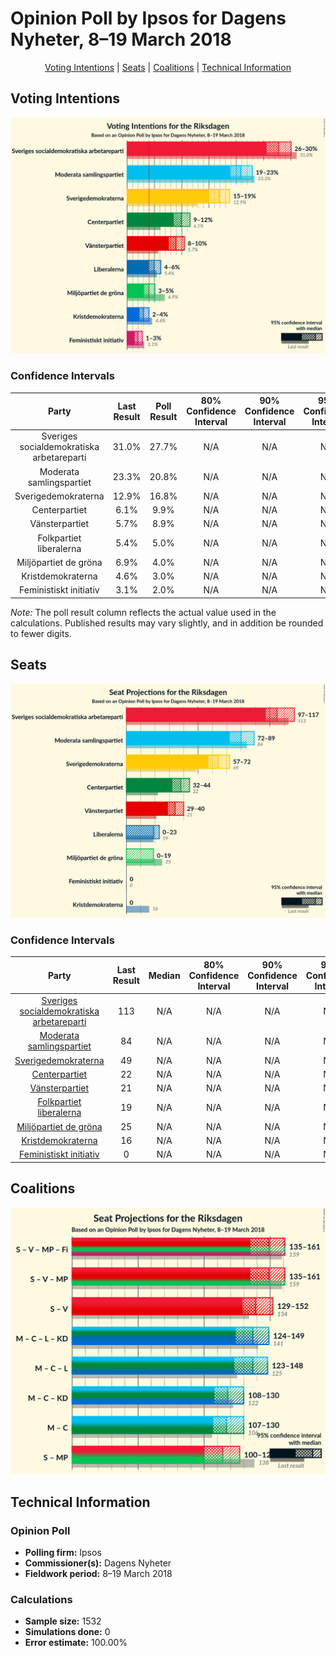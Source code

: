 # Opinion Poll by Ipsos for Dagens Nyheter, 8–19 March 2018

<p align="center"><a href="#voting-intentions">Voting Intentions</a> | <a href="#seats">Seats</a> | <a href="#coalitions">Coalitions</a> | <a href="#technical-information">Technical Information</a></p>

## Voting Intentions

![Graph with voting intentions not yet produced](2018-03-19-Ipsos.png "Voting Intentions")

### Confidence Intervals

| Party | Last Result | Poll Result | 80% Confidence Interval | 90% Confidence Interval | 95% Confidence Interval | 99% Confidence Interval |
|:-----:|:-----------:|:-----------:|:-----------------------:|:-----------------------:|:-----------------------:|:-----------------------:|
| Sveriges socialdemokratiska arbetareparti | 31.0% | 27.7% | N/A |N/A |N/A |N/A |
| Moderata samlingspartiet | 23.3% | 20.8% | N/A |N/A |N/A |N/A |
| Sverigedemokraterna | 12.9% | 16.8% | N/A |N/A |N/A |N/A |
| Centerpartiet | 6.1% | 9.9% | N/A |N/A |N/A |N/A |
| Vänsterpartiet | 5.7% | 8.9% | N/A |N/A |N/A |N/A |
| Folkpartiet liberalerna | 5.4% | 5.0% | N/A |N/A |N/A |N/A |
| Miljöpartiet de gröna | 6.9% | 4.0% | N/A |N/A |N/A |N/A |
| Kristdemokraterna | 4.6% | 3.0% | N/A |N/A |N/A |N/A |
| Feministiskt initiativ | 3.1% | 2.0% | N/A |N/A |N/A |N/A |

*Note:* The poll result column reflects the actual value used in the calculations. Published results may vary slightly, and in addition be rounded to fewer digits.

## Seats

![Graph with seats not yet produced](2018-03-19-Ipsos-seats.png "Seats")

### Confidence Intervals

| Party | Last Result | Median | 80% Confidence Interval | 90% Confidence Interval | 95% Confidence Interval | 99% Confidence Interval |
|:-----:|:-----------:|:------:|:-----------------------:|:-----------------------:|:-----------------------:|:-----------------------:|
| <a href="#sveriges-socialdemokratiska-arbetareparti">Sveriges socialdemokratiska arbetareparti</a> | 113 | N/A | N/A |N/A |N/A |N/A |
| <a href="#moderata-samlingspartiet">Moderata samlingspartiet</a> | 84 | N/A | N/A |N/A |N/A |N/A |
| <a href="#sverigedemokraterna">Sverigedemokraterna</a> | 49 | N/A | N/A |N/A |N/A |N/A |
| <a href="#centerpartiet">Centerpartiet</a> | 22 | N/A | N/A |N/A |N/A |N/A |
| <a href="#vänsterpartiet">Vänsterpartiet</a> | 21 | N/A | N/A |N/A |N/A |N/A |
| <a href="#folkpartiet-liberalerna">Folkpartiet liberalerna</a> | 19 | N/A | N/A |N/A |N/A |N/A |
| <a href="#miljöpartiet-de-gröna">Miljöpartiet de gröna</a> | 25 | N/A | N/A |N/A |N/A |N/A |
| <a href="#kristdemokraterna">Kristdemokraterna</a> | 16 | N/A | N/A |N/A |N/A |N/A |
| <a href="#feministiskt-initiativ">Feministiskt initiativ</a> | 0 | N/A | N/A |N/A |N/A |N/A |


## Coalitions

![Graph with coalitions seats not yet produced](2018-03-19-Ipsos-coalitions-seats.png "Coalitions Seats")


## Technical Information

### Opinion Poll

+ **Polling firm:** Ipsos
+ **Commissioner(s):** Dagens Nyheter
+ **Fieldwork period:** 8–19 March 2018

### Calculations

+ **Sample size:** 1532
+ **Simulations done:** 0
+ **Error estimate:** 100.00%

